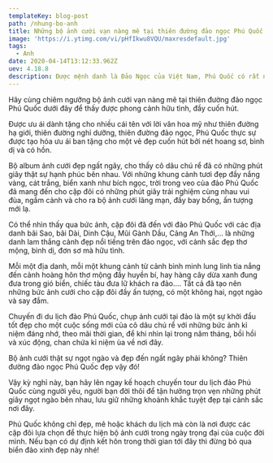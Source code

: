 ```yaml
---
templateKey: blog-post
path: /nhung-bo-anh
title: Những bộ ảnh cưới vạn nàng mê tại thiên đường đảo ngọc Phú Quốc
image: 'https://i.ytimg.com/vi/pHfIkwu8VQU/maxresdefault.jpg' 
tags:
  - Anh
date: 2020-04-14T13:12:33.962Z
uev: 4.18.8
description: Được mệnh danh là Đảo Ngọc của Việt Nam, Phú Quốc có rất nhiều địa điểm chụp ảnh cưới tuyệt đẹp, cho bộ album ảnh cưới đầy lãng mạn. 
---
```


Hãy cùng chiêm ngưỡng bộ ảnh cưới vạn nàng mê tại thiên đường đảo ngọc Phú Quốc dưới đây để thấy được phong cảnh hữu tình, đầy cuốn hút.

Được ưu ái dành tặng cho nhiều cái tên với lời văn hoa mỹ như thiên đường hạ giới, thiên đường nghỉ dưỡng, thiên đường đảo ngọc, Phú Quốc thực sự được tạo hóa ưu ái ban tặng cho một vẻ đẹp cuốn hút bởi nét hoang sơ, bình dị và có hồn.

Bộ album ảnh cưới đẹp ngất ngây, cho thấy cô dâu chú rể đã có những phút giây thật sự hạnh phúc bên nhau. Với những khung cảnh tươi đẹp đầy nắng vàng, cát trắng, biển xanh như bích ngọc, trời trong veo của đảo Phú Quốc đã mang đến cho cặp đôi có những phút giây trải nghiệm cùng nhau vui đùa, ngắm cảnh và cho ra bộ ảnh cưới lãng mạn, đầy bay bổng, ấn tượng mới lạ.

Có thể nhìn thấy qua bức ảnh, cặp đôi đã đến với đảo Phú Quốc với các địa danh bãi Sao, bãi Dài, Dinh Cậu, Mũi Gành Dầu, Cảng An Thới,… là những danh lam thắng cảnh đẹp nổi tiếng trên đảo ngọc, với cảnh sắc đẹp thơ mộng, bình dị, đơn sơ mà hữu tình.

Mỗi một địa danh, mỗi một khung cảnh từ cảnh bình minh lung linh tia nắng đến cảnh hoàng hôn thơ mộng đầy huyền bí, hay hàng cây dừa xanh đung đưa trong gió biển, chiếc tàu đưa lữ khách ra đảo…. Tất cả đã tạo nên những bức ảnh cưới cho cặp đôi đầy ấn tượng, có một không hai, ngọt ngào và say đắm.

Chuyến đi du lịch đảo Phú Quốc, chụp ảnh cưới tại đảo là một sự khởi đầu tốt đẹp cho một cuộc sống mới của cô dâu chú rể với những bức ảnh kỉ niệm đáng nhớ, theo mãi thời gian, để khi nhìn lại trong năm tháng, bồi hồi và xúc động, chan chứa kỉ niệm ùa về nơi đây.

Bộ ảnh cưới thật sự ngọt ngào và đẹp đến ngất ngây phải không? Thiên đường đảo ngọc Phú Quốc đẹp vậy đó!

Vậy kỳ nghỉ này, bạn hãy lên ngay kế hoạch chuyến tour du lịch đảo Phú Quốc cùng người yêu, người bạn đời thôi để tận hưởng trọn vẹn những phút giây ngọt ngào bên nhau, lưu giữ những khoảnh khắc tuyệt đẹp tại cảnh sắc nơi đây.

Phú Quốc không chỉ đẹp, mê hoặc khách du lịch mà còn là nơi được các cặp đôi lựa chọn để thực hiện bộ ảnh cưới trong ngày trọng đại của cuộc đời mình. Nếu bạn có dự định kết hôn trong thời gian tới đây thì đừng bỏ qua biển đảo xinh đẹp này nhé!